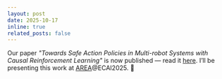 ```yaml
---
layout: post
date: 2025-10-17
inline: true
related_posts: false
---
```


Our paper _"Towards Safe Action Policies in Multi-robot Systems with Causal Reinforcement Learning"_ is now published — read it [here](https://link.springer.com/chapter/10.1007/978-3-032-08049-3_4).
I’ll be presenting this work at [AREA](https://areaworkshop.github.io/AREA2025/)@ECAI2025. 🎉

